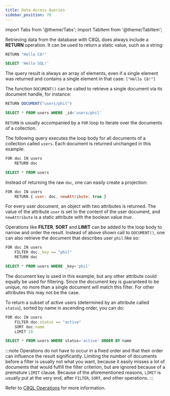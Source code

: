 ```yaml
---
title: Data Access Queries
sidebar_position: 70
---
```


import Tabs from '@theme/Tabs';
import TabItem from '@theme/TabItem';

Retrieving data from the database with C8QL does always include a **RETURN** operation. It can be used to return a static value, such as a string:

<Tabs groupId="modify-single">
<TabItem value="c8ql" label="C8QL">

```js
RETURN "Hello C8!"
```

</TabItem>
<TabItem value="sql" label="SQL">

```sql
SELECT 'Hello SQL!'
```

</TabItem>
</Tabs>

The query result is always an array of elements, even if a single element was returned and contains a single element in that case: `["Hello C8!"]`

The function `DOCUMENT()` can be called to retrieve a single document via its document handle, for instance:

<Tabs groupId="modify-single">
<TabItem value="c8ql" label="C8QL">

```js
RETURN DOCUMENT("users/phil")
```

</TabItem>
<TabItem value="sql" label="SQL">

```sql
SELECT * FROM users WHERE _id='users/phil'
```

</TabItem>
</Tabs>

`RETURN` is usually accompanied by a `FOR` loop to iterate over the documents of a collection.

The following query executes the loop body for all documents of a collection called `users`. Each document is returned unchanged in this example:

<Tabs groupId="modify-single">
<TabItem value="c8ql" label="C8QL">

```js
FOR doc IN users
    RETURN doc
```

</TabItem>
<TabItem value="sql" label="SQL">

```sql
SELECT * FROM users
```

</TabItem>
</Tabs>

Instead of returning the raw `doc`, one can easily create a projection:

```js
FOR doc IN users
    RETURN { user: doc, newAttribute: true }
```

For every user document, an object with two attributes is returned. The value of the attribute `user` is set to the content of the user document, and `newAttribute` is a static attribute with the boolean value _true_.

Operations like **FILTER**, **SORT** and **LIMIT** can be added to the loop body to narrow and order the result. Instead of above shown call to `DOCUMENT()`, one can also retrieve the document that describes user `phil` like so:

<Tabs groupId="modify-single">
<TabItem value="c8ql" label="C8QL">

```js
FOR doc IN users
    FILTER doc._key == "phil"
    RETURN doc
```

</TabItem>
<TabItem value="sql" label="SQL">

```sql
SELECT * FROM users WHERE _key='phil'
```

</TabItem>
</Tabs>

The document key is used in this example, but any other attribute could equally be used for filtering. Since the document key is guaranteed to be unique, no more than a single document will match this filter. For other attributes this may not be the case.

To return a subset of active users (determined by an attribute called `status`), sorted by name in ascending order, you can do:

<Tabs groupId="modify-single">
<TabItem value="c8ql" label="C8QL">

```js
FOR doc IN users
    FILTER doc.status == "active"
    SORT doc.name
    LIMIT 10
```

</TabItem>
<TabItem value="sql" label="SQL">

```sql
SELECT * FROM users WHERE status='active' ORDER BY name
```

</TabItem>
</Tabs>

:::note
Operations do not have to occur in a fixed order and that their order can influence the result significantly. Limiting the number of documents before a filter is usually not what you want, because it easily misses a lot of documents that would fulfill the filter criterion, but are ignored because of a premature `LIMIT` clause.  Because of the aforementioned reasons, `LIMIT` is usually put at the very end, after `FILTER`, `SORT`, and other operations.
:::

Refer to [C8QL Operations](../c8ql/operations/index) for more information.
